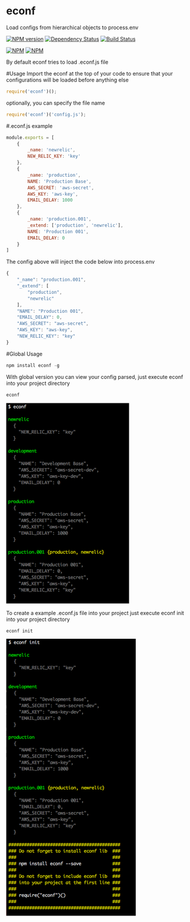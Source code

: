 econf
=========

Load configs from hierarchical objects to process.env

[![NPM version](https://badge.fury.io/js/econf.svg)](http://badge.fury.io/js/econf)
[![Dependency Status](https://david-dm.org/rodrigok/econf.png)](https://david-dm.org/rodrigok/econf.png)
[![Build Status](https://travis-ci.org/rodrigok/econf.svg?branch=master)](https://travis-ci.org/rodrigok/econf)

[![NPM](https://nodei.co/npm/econf.png?downloads=true&stars=true)](https://nodei.co/npm/econf/)
[![NPM](https://nodei.co/npm-dl/econf.png)](https://nodei.co/npm/econf/)


By default econf tries to load .econf.js file


#Usage
Import the econf at the top of your code to ensure that your configurations will be loaded before anything else

```javascript
require('econf')();
```

optionally, you can specify the file name

```javascript
require('econf')('config.js');
```

#.econf.js example
```javascript
module.exports = [
	{
		_name: 'newrelic',
		NEW_RELIC_KEY: 'key'
	},
	{
		_name: 'production',
		NAME: 'Production Base',
		AWS_SECRET: 'aws-secret',
		AWS_KEY: 'aws-key',
		EMAIL_DELAY: 1000
	},
	{
		_name: 'production.001',
		_extend: ['production', 'newrelic'],
		NAME: 'Production 001',
		EMAIL_DELAY: 0
	}
]
```

The config above will inject the code below into process.env
```javascript
{
	"_name": "production.001",
	"_extend": [
		"production",
		"newrelic"
	],
	"NAME": "Production 001",
	"EMAIL_DELAY": 0,
	"AWS_SECRET": "aws-secret",
	"AWS_KEY": "aws-key",
	"NEW_RELIC_KEY": "key"
}
```

#Global Usage
```javascript
npm install econf -g
```

With global version you can view your config parsed, just execute econf into your project directory
```javascript
econf
```
![econf](img/econf.png)


To create a example .econf.js file into your project just execute econf init into your project directory
```javascript
econf init
```
![econf](img/econf-init.png)